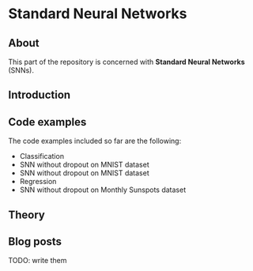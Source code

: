 # Standard Neural Networks

## About
This part of the repository is concerned with __Standard Neural Networks__ (SNNs).

## Introduction



## Code examples

The code examples included so far are the following:

- Classification
 - SNN without dropout on MNIST dataset
 - SNN without dropout on MNIST dataset
- Regression
 - SNN without dropout on Monthly Sunspots dataset

## Theory


## Blog posts

TODO: write them
